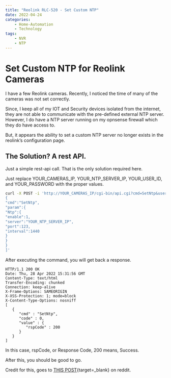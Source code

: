 ```yaml
---
title: "Reolink RLC-520 - Set Custom NTP"
date: 2022-04-24
categories:
    - Home-Automation
    - Technology
tags:
    - NVR
    - NTP
---
```


# Set Custom NTP for Reolink Cameras

I have a few Reolink cameras. Recently, I noticed the time of many of the cameras was not set correctly.

Since, I keep all of my IOT and Security devices isolated from the internet, they are not able to communicate with the pre-defined external NTP server. However, I do have a NTP server running on my opnsense firewall which they do have access to.

But, it appears the ability to set a custom NTP server no longer exists in the reolink’s configuration page.

<!-- more -->

## The Solution? A rest API.

Just a simple rest-api call. That is the only solution required here.

Just replace YOUR_CAMERAS_IP, YOUR_NTP_SERVER_IP, YOUR_USER_ID, and YOUR_PASSWORD with the proper values.

``` bash
curl -X POST -i 'http://YOUR_CAMERAS_IP/cgi-bin/api.cgi?cmd=SetNtp&user=YOUR_USER_ID&password=YOUR_PASSWORD' --data '[
{
"cmd":"SetNtp",
"param":{
"Ntp":{
"enable":1,
"server":"YOUR_NTP_SERVER_IP",
"port":123,
"interval":1440
}
}
}
]'
```

After executing the command, you will get back a response.

```
HTTP/1.1 200 OK
Date: Thu, 28 Apr 2022 15:31:56 GMT
Content-Type: text/html
Transfer-Encoding: chunked
Connection: keep-alive
X-Frame-Options: SAMEORIGIN
X-XSS-Protection: 1; mode=block
X-Content-Type-Options: nosniff
[
   {
      "cmd" : "SetNtp",
      "code" : 0,
      "value" : {
         "rspCode" : 200
      }
   }
]
```

In this case, rspCode, or Response Code, 200 means, Success.

After this, you should be good to go.

Credit for this, goes to [THIS POST](https://www.reddit.com/r/reolinkcam/comments/knuffw/comment/ghscc1h/?utm_source=share&utm_medium=web2x&context=3){target=_blank} on reddit.